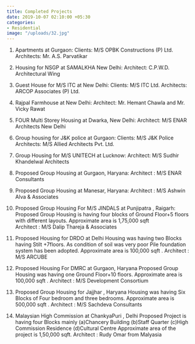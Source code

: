 ```yaml
---
title: Completed Projects
date: 2019-10-07 02:10:00 +05:30
categories:
- Residential
image: "/uploads/32.jpg"
---
```


1. Apartments at Gurgaon:
Clients: M/S OPBK Constructions (P) Ltd.
Architects: Mr. A.S. Parvatikar

2. Housing for NSGP at SAMALKHA New Delhi:
Architect: C.P.W.D. Architectural Wing

3. Guest House for M/S ITC at New Delhi:
Clients: M/S ITC Ltd.
Architects: ARCOP Associates (P) Ltd.

4. Rajpal Farmhouse at New Delhi:
Architect: Mr. Hemant Chawla and Mr. Vicky Rawat

5. FOUR Multi Storey Housing at Dwarka, New Delhi:
Architect: M/S ENAR Architects New Delhi

6. Group housing for J&K police at Gurgaon:
Clients: M/S  J&K Police
Architects: M/S Allied Architects Pvt. Ltd.

7. Group Housing for M/S UNITECH at Lucknow:
Architect: M/S Sudhir Khandelwal Architects

8. Proposed Group Housing at Gurgaon, Haryana:
Architect  :  M/S ENAR Consultants

9. Proposed Group Housing at Manesar, Haryana:
Architect  :  M/S Ashwin Alva & Associates

10. Proposed Group Housing For M/S JINDALS at Punjipatra , Raigarh:
 Proposed Group Housing is having four blocks of  Ground Floor+5 floors with different layouts. Approximate area is 1,75,000 sqft  
Architect  :  M/S Dalip Thareja & Associates

11. Proposed Housing for DRDO at Delhi
Housing was having two Blocks having Stilt +7floors. As condition of soil was very poor Pile foundation system has been adopted.
Approximate area is 100,000 sqft  .
Architect  :  M/S ARCUBE

12. Proposed Housing For DMRC at Gurgaon, Haryana
Proposed Group Housing was having one Ground Floor+10 floors. 
Approximate area is 100,000 sqft  .
Architect  :  M/S Development Consortium

13. Proposed Group Housing for Jajjhar , Haryana 
Housing was having Six Blocks of Four bedroom and three bedrooms. Approximate area is 500,000 sqft  .
Architect  :  M/S Sachdeva Consultants

14. Malaysian High Commission at ChankyaPuri , Delhi
Proposed Project is having four Blocks mainly
(a)Chancery Building
(b)Staff Quarter
(c)High Commission Residence
(d)Cultural Centre
Approximate area of the project is 1,50,000 sqft.
Architect : Rudy Omar from Malyasia

